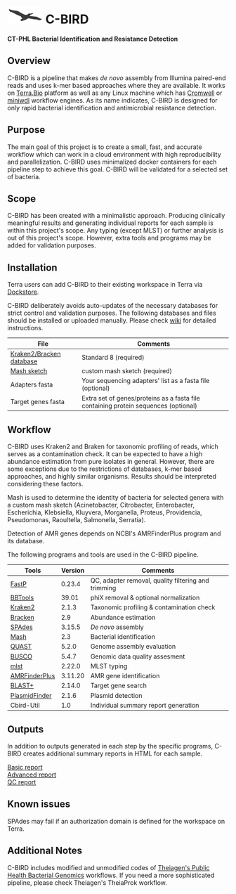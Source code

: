 # <img src="/files/c-bird.png" width=80>   C-BIRD  
**CT-PHL Bacterial Identification and Resistance Detection**
## Overview ##
C-BIRD is a pipeline that makes *de novo* assembly from Illumina paired-end reads and uses k-mer based approaches where they are available. It works on [Terra.Bio](https://terra.bio/) platform as well as any Linux machine which has [Cromwell](https://cromwell.readthedocs.io/en/stable/) or [miniwdl](https://miniwdl.readthedocs.io/en/latest/) workflow engines. As its name indicates, C-BIRD is designed for only rapid bacterial identification and antimicrobial resistance detection. 

## Purpose ##
The main goal of this project is to create a small, fast, and accurate workflow which can work in a cloud environment with high reproducibility and parallelization. C-BIRD uses minimalized docker containers for each pipeline step to achieve this goal. C-BIRD will be validated for a selected set of bacteria.

## Scope ##
C-BIRD has been created with a minimalistic approach. Producing clinically meaningful results and generating individual reports for each sample is within this project's scope. 
Any typing (except MLST) or further analysis is out of this project's scope. However, extra tools and programs may be added for validation purposes. 

## Installation ##
Terra users can add C-BIRD to their existing workspace in Terra via [Dockstore](https://dockstore.org/workflows/github.com/Kincekara/C-BIRD/cbird-workflow:main?tab=info).

C-BIRD deliberately avoids auto-updates of the necessary databases for strict control and validation purposes. The following databases and files should be installed or uploaded manually. Please check [wiki](https://github.com/Kincekara/C-BIRD/wiki) for detailed instructions.


| File | Comments |
| --- | --- |
| [Kraken2/Bracken database](https://benlangmead.github.io/aws-indexes/k2) | Standard 8 (required)|
| [Mash sketch](https://drive.google.com/file/d/1OH5UXvNnBWWLMNsKwz3QwGFB2RML8HV_/view?usp=share_link) | custom mash sketch (required) |
| Adapters fasta | Your sequencing adapters' list as a fasta file (optional)|
| Target genes fasta | Extra set of genes/proteins as a fasta file containing protein sequences (optional) |

## Workflow ##
C-BIRD uses Kraken2 and Braken for taxonomic profiling of reads, which serves as a contamination check. It can be expected to have a high abundance estimation from pure isolates in general. However, there are some exceptions due to the restrictions of databases, k-mer based approaches, and highly similar organisms. Results should be interpreted considering these factors. 

Mash is used to determine the identity of bacteria for selected genera with a custom mash sketch (Acinetobacter, Citrobacter, Enterobacter, Escherichia, Klebsiella, Kluyvera, Morganella, Proteus, Providencia, Pseudomonas, Raoultella, Salmonella, Serratia).

Detection of AMR genes depends on NCBI's AMRFinderPlus program and its database. 

The following programs and tools are used in the C-BIRD pipeline.

| Tools | Version | Comments |
| --- | --- | --- |
| [FastP](https://github.com/OpenGene/fastp) | 0.23.4 | QC, adapter removal, quality filtering and trimming |
| [BBTools](https://jgi.doe.gov/data-and-tools/software-tools/bbtools/) | 39.01 | phiX removal & optional normalization |
| [Kraken2](https://github.com/DerrickWood/kraken2) | 2.1.3 | Taxonomic profiling & contamination check |
| [Bracken](https://github.com/jenniferlu717/Bracken) | 2.9 | Abundance estimation |
| [SPAdes](https://github.com/ablab/spades) | 3.15.5 | *De novo* assembly |
| [Mash](https://github.com/marbl/Mash) | 2.3 | Bacterial identification |
| [QUAST](https://github.com/ablab/quast) | 5.2.0 | Genome assembly evaluation |
| [BUSCO](https://gitlab.com/ezlab/busco/-/tree/master) | 5.4.7 | Genomic data quality assesment |
| [mlst](https://github.com/tseemann/mlst) | 2.22.0 | MLST typing |
| [AMRFinderPlus](https://github.com/ncbi/amr) | 3.11.20 | AMR gene identification |
| [BLAST+](https://blast.ncbi.nlm.nih.gov/doc/blast-help/downloadblastdata.html)| 2.14.0 | Target gene search |
| [PlasmidFinder](https://bitbucket.org/genomicepidemiology/plasmidfinder/src/master/) | 2.1.6 | Plasmid detection |
| Cbird-Util | 1.0 | Individual summary report generation |

## Outputs ##
In addition to outputs generated in each step by the specific programs, C-BIRD creates additional summary reports in HTML for each sample. 

[Basic report](https://htmlpreview.github.io/?https://github.com/Kincekara/C-BIRD/blob/main/files/AR_0859_basic_report.html)  
[Advanced report](https://htmlpreview.github.io/?https://github.com/Kincekara/C-BIRD/blob/main/files/AR_0859_advanced_report.html)  
[QC report](https://htmlpreview.github.io/?https://github.com/Kincekara/C-BIRD/blob/main/files/AR_0859_QC_summary.html)

## Known issues ##
SPAdes may fail if an authorization domain is defined for the workspace on Terra.

## Additional Notes ##
C-BIRD includes modified and unmodified codes of [Theiagen's Public Health Bacterial Genomics](https://github.com/theiagen/public_health_bacterial_genomics) workflows. If you need a more sophisticated pipeline, please check Theiagen's TheiaProk workflow. 


